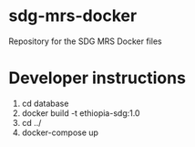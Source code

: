 # sdg-mrs-docker
Repository for the SDG MRS Docker files

# Developer instructions 
1. cd database
2. docker build -t ethiopia-sdg:1.0
3. cd ../
4. docker-compose up
